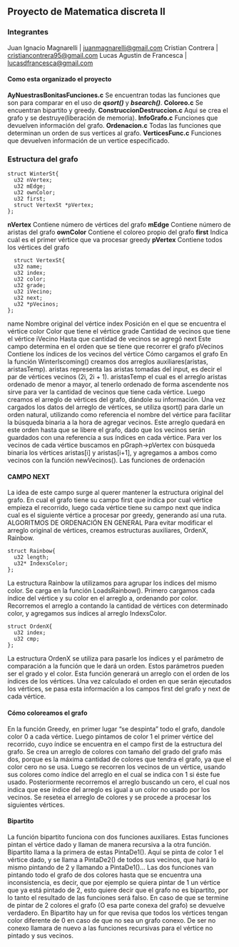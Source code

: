 ## Proyecto de Matematica discreta II
### Integrantes
Juan Ignacio Magnarelli | juanmagnarelli@gmail.com
Cristian Contrera | cristiancontrera95@gmail.com
Lucas Agustin de Francesca | lucasdfrancesca@gmail.com
#### Como esta organizado el proyecto
**AyNuestrasBonitasFunciones.c** Se encuentran todas las funciones que son para comparar en el uso de ***qsort()*** y ***bsearch()***.
**Coloreo.c** Se encuentran bipartito y greedy.
**ConstruccionDestruccion.c** Aqui se crea el grafo y se destruye(liberación de memoria).
**InfoGrafo.c** Funciones que devuelven información del grafo.
**Ordenacion.c** Todas las funciones que determinan un orden de sus vertices al grafo.
**VerticesFunc.c** Funciones que devuelven información de un vertice especificado.
### Estructura del grafo
```
struct WinterSt{
  u32 nVertex;
  u32 mEdge;
  u32 ownColor;
  u32 first;
  struct VertexSt *pVertex;
};
```
**nVertex** Contiene número de vértices del grafo
**mEdge** Contiene número de aristas del grafo
**ownColor** Contiene el coloreo propio del grafo
**first** Indica cuál es el primer vértice que va procesar greedy
**pVertex** Contiene todos los vértices del grafo
```
  struct VertexSt{
  u32 name;
  u32 index;
  u32 color;
  u32 grade;
  u32 iVecino;
  u32 next;
  u32 *pVecinos;
};
```
name Nombre original del vértice
index Posición en el que se encuentra el vértice
color Color que tiene el vértice
grade Cantidad de vecinos que tiene el vértice
iVecino Hasta que cantidad de vecinos se agregó
next Este campo determina en el orden que se tiene que recorrer el grafo
pVecinos Contiene los índices de los vecinos del vértice
Cómo cargamos el grafo
En la función WinterIscoming() creamos dos arreglos auxiliares(aristas, aristasTemp). aristas representa las aristas tomadas del input, es decir el par de vértices vecinos (2i, 2i + 1). aristasTemp el cual es el arreglo aristas ordenado de menor a mayor, al tenerlo ordenado de forma ascendente nos sirve para ver la cantidad de vecinos que tiene cada vértice.
Luego creamos el arreglo de vértices del grafo, dándole su información. Una vez cargados los datos del arreglo de vértices, se utiliza qsort() para darle un orden natural, utilizando como referencia el nombre del vértice para facilitar la búsqueda binaria a la hora de agregar vecinos. Este arreglo quedará en este orden hasta que se libere el grafo, dado que los vecinos serán guardados con una referencia a sus índices en cada vértice.
Para ver los vecinos de cada vértice buscamos en pGraph->pVertex con búsqueda binaria los vértices aristas[i] y aristas[i+1], y agregamos a ambos como vecinos con la función newVecinos().
Las funciones de ordenación
#### CAMPO NEXT
La idea de este campo surge al querer mantener la estructura original del grafo. En cual el grafo tiene su campo first que indica por cual vértice empieza el recorrido, luego cada vértice tiene su campo next que indica cual es el siguiente vértice a procesar por greedy, generando así una ruta.
ALGORITMOS DE ORDENACIÓN EN GENERAL
Para evitar modificar el arreglo original de vértices, creamos estructuras auxiliares, OrdenX, Rainbow.
```
struct Rainbow{
  u32 length;
  u32* IndexsColor;
};
```
La estructura Rainbow la utilizamos para agrupar los índices del mismo color.
Se carga en la función LoadsRainbow(). Primero cargamos cada índice del vértice y su color en el arreglo a, ordenando por color. Recorremos el arreglo a contando la cantidad de vértices con determinado color, y agregamos sus índices al arreglo IndexsColor.
```
struct OrdenX{
  u32 index;
  u32 cmp;
};
```
La estructura OrdenX se utiliza para pasarle los índices y el parámetro de comparación a la función que le dará un orden. Estos parámetros pueden ser el grado y el color. Esta función generará un arreglo con el orden de los índices de los vértices.
Una vez calculado el orden en que serán ejecutados los vértices, se pasa esta información a los campos first del grafo y next de cada vértice.
#### Cómo coloreamos el grafo
En la función Greedy, en primer lugar “se despinta” todo el grafo, dandole color 0 a cada vértice. Luego pintamos de color 1 el primer vértice del recorrido, cuyo índice se encuentra en el campo first de la estructura del grafo. Se crea un arreglo de colores con tamaño del grado del grafo más dos, porque es la máxima cantidad de colores que tendra el grafo, ya que el color cero no se usa. Luego se recorren los vecinos de un vértice, usando sus colores como índice del arreglo en el cual se indica con 1 si éste fue usado. Posteriormente recorremos el arreglo buscando un cero, el cual nos indica que ese índice del arreglo es igual a un color no usado por los vecinos. Se resetea el arreglo de colores y se procede a procesar los siguientes vértices.

#### Bipartito
La función bipartito funciona con dos funciones auxiliares. Estas funciones pintan el vértice dado y llaman de manera recursiva a la otra función. Bipartito llama a la primera de estas PintaDe1(). Aquí se pinta de color 1 el vértice dado, y se llama a PintaDe2() de todos sus vecinos, que hará lo mismo pintando de 2 y llamando a PintaDe1()… Las dos funciones van pintando todo el grafo de dos colores hasta que se encuentra una inconsistencia, es decir, que por ejemplo se quiera pintar de 1 un vértice que ya está pintado de 2, esto quiere decir que el grafo no es bipartito, por lo tanto el resultado de las funciones será falso. En caso de que se termine de pintar de 2 colores el grafo (O esa parte conexa del grafo) se devuelve verdadero. En Bipartito hay un for que revisa que todos los vértices tengan color diferente de 0 en caso de que no sea un grafo conexo. De ser no conexo llamara de nuevo a las funciones recursivas para el vértice no pintado y sus vecinos.